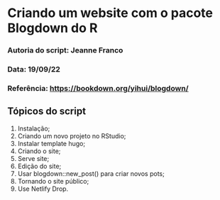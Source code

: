 # Criando um website com o pacote Blogdown do R

### Autoria do script: Jeanne Franco
### Data: 19/09/22
### Referência: https://bookdown.org/yihui/blogdown/

## Tópicos do script

1. Instalação;
2. Criando um novo projeto no RStudio;
3. Instalar template hugo;
4. Criando o site;
5. Serve site;
6. Edição do site;
7. Usar blogdown::new_post() para criar novos pots;
8. Tornando o site público;
9. Use Netlify Drop.
